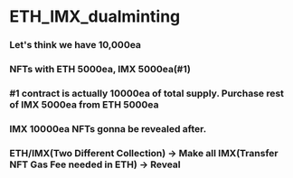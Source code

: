 # ETH_IMX_dualminting

### Let's think we have 10,000ea

### NFTs with ETH 5000ea, IMX 5000ea(#1)

### #1 contract is actually 10000ea of total supply. Purchase rest of IMX 5000ea from ETH 5000ea

### IMX 10000ea NFTs gonna be revealed after.

### ETH/IMX(Two Different Collection) -> Make all IMX(Transfer NFT Gas Fee needed in ETH) -> Reveal
